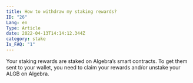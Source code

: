 ```yaml
---
title: How to withdraw my staking rewards?
ID: "26"
Lang: en
Type: Article
date: 2022-04-13T14:14:12.344Z
category: stake
Is_FAQ: "1"
---
```

Your staking rewards are staked on Algebra’s smart contracts. To get them sent to your wallet, you need to claim your rewards and/or unstake your ALGB on Algebra.